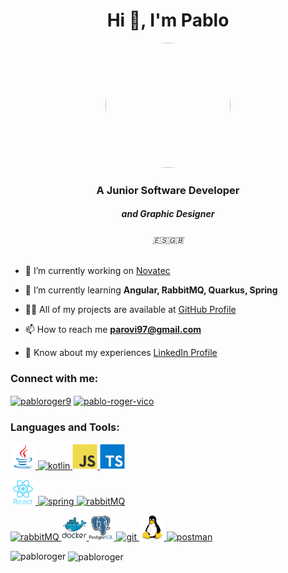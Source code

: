 <div align="center">
    <h1>Hi 👋, I'm Pablo</h1>
    <img src="https://media.licdn.com/dms/image/D4D03AQGskp-gUOEs0A/profile-displayphoto-shrink_400_400/0/1705580633046?e=1710979200&v=beta&t=mX3Pt3ibKobbXA1Jg5fDvhapLoiNqNsTIh1uLL_Gh98" width="200px" style="border-radius: 100%" height="200">
    <h3>A Junior Software Developer</h3>
    <h5>and Graphic Designer</h5>
    <h6>🇪🇸🇬🇧</h6>
</div>


- 🔭 I’m currently working on <a href="https://www.novatec-gmbh.de/es/" style="color: #2aa889">[Novatec](https://www.novatec-gmbh.de/es/) </a>

- 🌱 I’m currently learning **Angular, RabbitMQ, Quarkus, Spring**

- 👨‍💻 All of my projects are available at [GitHub Profile](https://github.com/PabloRoger)

- 📫 How to reach me **parovi97@gmail.com**

- 📄 Know about my experiences [LinkedIn Profile](https://www.linkedin.com/in/pablo-roger-vico/)

<h3 align="left">Connect with me:</h3>
<p align="left">
<a href="https://twitter.com/pabloroger9" target="blank"><img align="center" src="https://raw.githubusercontent.com/rahuldkjain/github-profile-readme-generator/master/src/images/icons/Social/twitter.svg" alt="pabloroger9" height="30" width="40" /></a>
<a href="https://linkedin.com/in/pablo-roger-vico" target="blank"><img align="center" src="https://raw.githubusercontent.com/rahuldkjain/github-profile-readme-generator/master/src/images/icons/Social/linked-in-alt.svg" alt="pablo-roger-vico" height="30" width="40" /></a>
</p>

<h3 align="left">Languages and Tools:</h3>
<p >
    <a href="https://www.java.com" target="_blank" rel="noreferrer"> <img src="https://raw.githubusercontent.com/devicons/devicon/master/icons/java/java-original.svg" alt="java" width="40" height="40"/> </a>
    <a href="https://kotlinlang.org" target="_blank" rel="noreferrer"> <img src="https://www.vectorlogo.zone/logos/kotlinlang/kotlinlang-icon.svg" alt="kotlin" width="40" height="40"/> </a>
    <a href="https://developer.mozilla.org/en-US/docs/Web/JavaScript" target="_blank" rel="noreferrer"> <img src="https://raw.githubusercontent.com/devicons/devicon/master/icons/javascript/javascript-original.svg" alt="javascript" width="40" height="40"/> </a>
    <a href="https://www.typescriptlang.org/" target="_blank" rel="noreferrer"> <img src="https://raw.githubusercontent.com/devicons/devicon/master/icons/typescript/typescript-original.svg" alt="typescript" width="40" height="40"/> </a>
</p>
<p>
    <a href="https://reactjs.org/" target="_blank" rel="noreferrer"> <img src="https://raw.githubusercontent.com/devicons/devicon/master/icons/react/react-original-wordmark.svg" alt="react" width="40" height="40"/> </a>
    <a href="https://spring.io/" target="_blank" rel="noreferrer"> <img src="https://www.vectorlogo.zone/logos/springio/springio-icon.svg" alt="spring" width="40" height="40"/>
    <a href="https://es.quarkus.io" target="_blank" rel="noreferrer"> <img src="https://www.svgrepo.com/show/354245/quarkus-icon.svg" alt="rabbitMQ" width="40" height="40"/> </a>
</p>
<p>
    <a href="https://www.rabbitmq.com" target="_blank" rel="noreferrer"> <img src="https://www.vectorlogo.zone/logos/rabbitmq/rabbitmq-icon.svg" alt="rabbitMQ" width="40" height="40"/> </a>
    <a href="https://www.docker.com/" target="_blank" rel="noreferrer"> <img src="https://raw.githubusercontent.com/devicons/devicon/master/icons/docker/docker-original-wordmark.svg" alt="docker" width="40" height="40"/> </a>
    <a href="https://www.postgresql.org" target="_blank" rel="noreferrer"> <img src="https://raw.githubusercontent.com/devicons/devicon/master/icons/postgresql/postgresql-original-wordmark.svg" alt="postgresql" width="40" height="40"/> </a>
    <a href="https://git-scm.com/" target="_blank" rel="noreferrer"> <img src="https://www.vectorlogo.zone/logos/git-scm/git-scm-icon.svg" alt="git" width="40" height="40"/> </a>
    <a href="https://www.linux.org/" target="_blank" rel="noreferrer"> <img src="https://raw.githubusercontent.com/devicons/devicon/master/icons/linux/linux-original.svg" alt="linux" width="40" height="40"/> </a>
    <a href="https://postman.com" target="_blank" rel="noreferrer"> <img src="https://www.vectorlogo.zone/logos/getpostman/getpostman-icon.svg" alt="postman" width="40" height="40"/></a>
</p>

<p><img align="left" src="https://github-readme-stats.vercel.app/api/top-langs?username=pabloroger&show_icons=true&locale=en&layout=compact&theme=gotham" alt="pabloroger" /></p>

<p>&nbsp;<img align="center" src="https://github-readme-stats.vercel.app/api?username=pabloroger&show_icons=true&locale=en&theme=gotham" alt="pabloroger" /></p>

